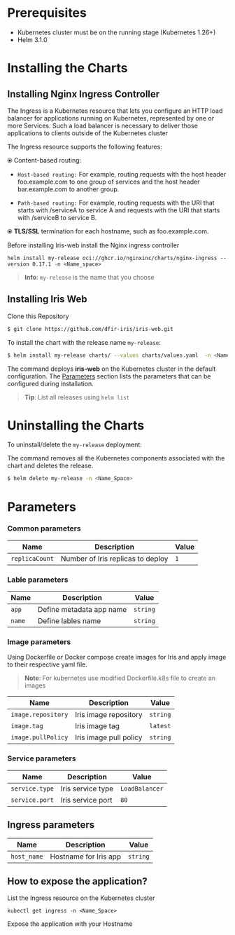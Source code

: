# Prerequisites    
- Kubernetes cluster must be on the running stage (Kubernetes 1.26+)     
- Helm 3.1.0      

# Installing the Charts    

## Installing Nginx Ingress Controller 

The Ingress is a Kubernetes resource that lets you configure an HTTP load balancer for applications running on Kubernetes, represented by one or more Services. Such a load balancer is necessary to deliver those applications to clients outside of the Kubernetes cluster

The Ingress resource supports the following features:

⦿  Content-based routing:

- `Host-based routing:` For example, routing requests with the host header foo.example.com to one group of services and the host header bar.example.com to another group.

- `Path-based routing:` For example, routing requests with the URI that starts with /serviceA to service A and requests with the URI that starts with /serviceB to service B.

⦿ **TLS/SSL** termination for each hostname, such as foo.example.com.

Before installing Iris-web install the Nginx ingress controller
```
helm install my-release oci://ghcr.io/nginxinc/charts/nginx-ingress --version 0.17.1 -n <Name_space>
```
> **Info**: `my-release` is the name that you choose

## Installing Iris Web

Clone this Repository       
```bash     
$ git clone https://github.com/dfir-iris/iris-web.git      
```      


To install the chart with the release name `my-release`:      
```bash    
$ helm install my-release charts/ --values charts/values.yaml  -n <Name_Space>  
```      
The command deploys **iris-web** on the Kubernetes cluster in the default configuration. The [Parameters](#parameters) section lists the parameters that can be configured during installation.      

> **Tip**: List all releases using `helm list`       

# Uninstalling the Charts    

To uninstall/delete the `my-release` deployment:      

The command removes all the Kubernetes components associated with the chart and deletes the release.      

```bash     
$ helm delete my-release -n <Name_Space>   
```      
# Parameters    

### Common parameters       
| Name | Description | Value |     
| --| -- | -- |     
| `replicaCount` | Number of Iris replicas to deploy | `1` |     


### Lable parameters
| Name | Description | Value |     
| --| -- | -- |     
| `app` | Define metadata app name	 | `string` |  
| `name` | Define lables name		 | `string` | 


### Image parameters     
Using Dockerfile or Docker compose create images for Iris and apply image to their respective yaml file.
> **Note**: For kubernetes  use modified Dockerfile.k8s file to create an images

| Name | Description | Value |      
| --| -- | -- |      
| `image.repository` | Iris image repository | `string` |       
| `image.tag` | Iris image tag  | `latest` |        
| `image.pullPolicy` | Iris image pull policy | `string` |       
   

### Service parameters
| Name | Description | Value |     
| --| -- | -- |     
| `service.type` | Iris service type | `LoadBalancer`|     
| `service.port` | Iris service port | `80` |       

## Ingress parameters
| Name | Description | Value |     
| --| -- | -- |     
| `host_name` | Hostname for Iris app | `string`|     
  
## How to expose the application?

List the Ingress resource on the Kubernetes cluster
```
kubectl get ingress -n <Name_Space>
```
Expose the application with your Hostname